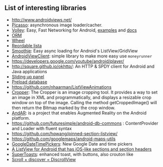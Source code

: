 List of interesting libraries
-----------------------------
 - http://www.androidviews.net/
 - [Picasso](https://github.com/square/picasso): asynchronous image loader/cacher.
 - [Volley](http://commondatastorage.googleapis.com/io-2013/presentations/110%20-%20Volley-%20Easy,%20Fast%20Networking%20for%20Android.pdf): Easy, Fast Networking for Android, [examples](http://ogrelab.ikratko.com/android-volley-examples-samples-and-demos/) and [docs](http://files.evancharlton.com/volley-docs/)
 - [ORM](https://github.com/pardom/ActiveAndroid/)
 - [Wheel](https://github.com/ai212983/android-spinnerwheel)
 - [Reordable lista](https://github.com/terlici/DragNDropList)
 - [Smoothie](https://github.com/lucasr/smoothie): Easy async loading for Android's ListView/GridView
 - [AndroidViewClient](https://github.com/dtmilano/AndroidViewClient/): simple library to make more easy use ``moneyrunner``
 - https://developers.google.com/youtube/android/player/
 - http://square.github.io/okhttp/: An HTTP & SPDY client for Android and Java applications
 - [Sliding up panel](https://github.com/umano/AndroidSlidingUpPanel)
 - [Preload database](https://github.com/jgilfelt/android-sqlite-asset-helper)
 - https://github.com/nhaarman/ListViewAnimations
 - [Cropper](https://github.com/edmodo/cropper): The Cropper is an image cropping tool. It provides a way to set an image in XML and programmatically, and displays a resizable crop window on top of the image. Calling the method getCroppedImage() will then return the Bitmap marked by the crop window.
 - [AndAR](https://code.google.com/p/andar/): is a project that enables Augmented Reality on the Android platform.
 - https://github.com/futuresimple/android-db-commons : ContentProvider and Loader with fluent syntax
 - https://github.com/hqwang/pinned-section-listview/
 - https://github.com/googlemaps/android-maps-utils
 - [GoogleDateTimePickers](https://github.com/Mirkoddd/GoogleDateTimePickers): New Google Date and time pickers
 - [A ListView for Android that has iOS-like sections and section headers](http://applidium.github.io/HeaderListView/)
 - [SuperToasts](https://github.com/JohnPersano/SuperToasts): enhanced toast, with buttons, also crouton like
 - [Scroll + discover = DiscrollView](https://github.com/flavienlaurent/discrollview)